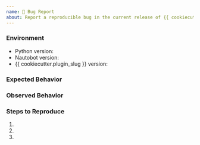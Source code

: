 ```yaml
---
name: 🐛 Bug Report
about: Report a reproducible bug in the current release of {{ cookiecutter.plugin_slug }}
---
```


### Environment
* Python version:  <!-- Example: 3.11.4 -->
* Nautobot version:  <!-- Example: {{ cookiecutter.min_nautobot_version }} -->
* {{ cookiecutter.plugin_slug }} version:  <!-- Example: 1.0.0 -->

<!-- What did you expect to happen? -->
### Expected Behavior


<!-- What happened instead? -->
### Observed Behavior

<!--
    Describe in detail the exact steps that someone else can take to reproduce
    this bug using the current release.
-->
### Steps to Reproduce
1.
2.
3.

